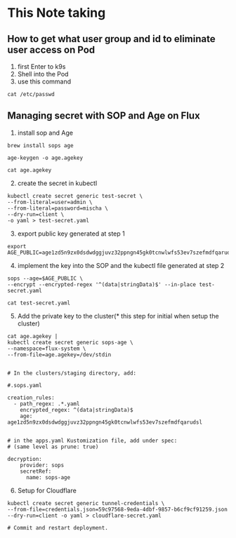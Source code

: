 # This Note taking

## How to get what user group and id to eliminate user access on Pod
1. first Enter to k9s
2. Shell into the Pod
3. use this command
```
cat /etc/passwd
```

## Managing secret with SOP and Age on Flux
1. install sop and Age
```
brew install sops age

age-keygen -o age.agekey

cat age.agekey

```
2. create the secret in kubectl
```
kubectl create secret generic test-secret \
--from-literal=user=admin \
--from-literal=password=mischa \
--dry-run=client \
-o yaml > test-secret.yaml
```

3. export public key generated at step 1
```
export AGE_PUBLIC=age1zd5n9zx0dsdwdggjuvz32ppngn45gk0tcnwlwfs53ev7szefmdfqarudsl
```
4. implement the key into the SOP and the kubectl file generated at step 2 
```
sops --age=$AGE_PUBLIC \
--encrypt --encrypted-regex '^(data|stringData)$' --in-place test-secret.yaml

cat test-secret.yaml
```
5. Add the private key to the cluster(* this step for initial when setup the cluster)
```
cat age.agekey |
kubectl create secret generic sops-age \
--namespace=flux-system \
--from-file=age.agekey=/dev/stdin


# In the clusters/staging directory, add:

#.sops.yaml

creation_rules:
  - path_regex: .*.yaml
    encrypted_regex: ^(data|stringData)$
    age: age1zd5n9zx0dsdwdggjuvz32ppngn45gk0tcnwlwfs53ev7szefmdfqarudsl


# in the apps.yaml Kustomization file, add under spec:
# (same level as prune: true)

decryption:
    provider: sops
    secretRef:
      name: sops-age
```

6. Setup for Cloudflare
```
kubectl create secret generic tunnel-credentials \
--from-file=credentials.json=59c97568-9eda-4dbf-9857-b6cf9cf91259.json --dry-run=client -o yaml > cloudflare-secret.yaml

# Commit and restart deployment.
```
